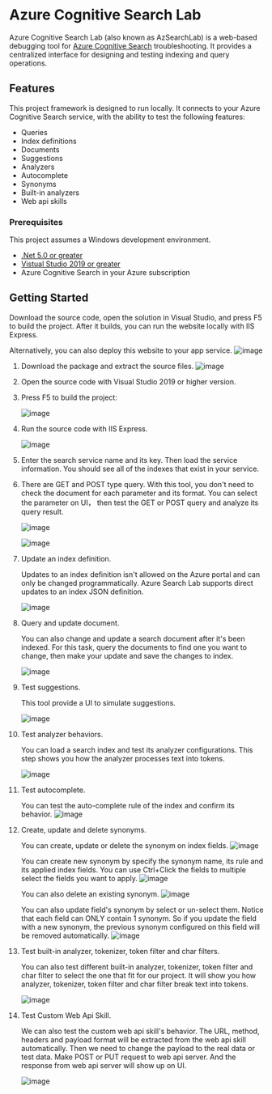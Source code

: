 # Azure Cognitive Search Lab

Azure Cognitive Search Lab (also known as AzSearchLab) is a web-based debugging tool for [Azure Cognitive Search](https://docs.microsoft.com/azure/search/search-what-is-azure-search) troubleshooting. It provides a centralized interface for designing and testing indexing and query operations. 

## Features

This project framework is designed to run locally. It connects to your Azure Cognitive Search service, with the ability to test the following features:

* Queries
* Index definitions
* Documents
* Suggestions 
* Analyzers
* Autocomplete 
* Synonyms 
* Built-in analyzers
* Web api skills

### Prerequisites

This project assumes a Windows development environment.

- [.Net 5.0 or greater](https://dotnet.microsoft.com/download/dotnet)
- [Vistual Studio 2019 or greater](https://visualstudio.microsoft.com/downloads/)
- Azure Cognitive Search in your Azure subscription

## Getting Started

Download the source code, open the solution in Visual Studio, and press F5 to build the project. After it builds, you can run the website locally with IIS Express. 

Alternatively, you can also deploy this website to your app service. 
  ![image](Image/Deploy-this-website.jpg)

1. Download the package and extract the source files. 
   ![image](Image/Download-the-package.jpg)

2. Open the source code with Visual Studio 2019 or higher version. 

3. Press F5 to build the project:
 
   ![image](Image/Press-F5-to-build.jpg)

4. Run the source code with IIS Express. 

   ![image](Image/Run-the-source-code.jpg)

5. Enter the search service name and its key. Then load the service information. You should see all of the indexes that exist in your service.

6. There are GET and POST type query. With this tool, you don't need to check the document for each parameter and its format. You can select the parameter on UI， then test the GET or POST query and analyze its query result.

   ![image](Image/Test-the-query-parameter.jpg)

   ![image](Image/Query-result.jpg)

7. Update an index definition.

   Updates to an index definition isn't allowed on the Azure portal and can only be changed programmatically. Azure Search Lab supports direct updates to an index JSON definition.

   ![image](Image/Update-index-definition.jpg)

8. Query and update document.

   You can also change and update a search document after it's been indexed. For this task, query the documents to find one you want to change, then make your update and save the changes to index.
   
   ![image](Image/Query-and-update-document.jpg)

9. Test suggestions.

   This tool provide a UI to simulate suggestions.
   
   ![image](Image/Test-suggestion.jpg)

10. Test analyzer behaviors.

    You can load a search index and test its analyzer configurations. This step shows you how the analyzer processes text into tokens.
    
    ![image](Image/Test-analyzer-behavior.jpg)

11. Test autocomplete.

    You can test the auto-complete rule of the index and confirm its behavior.
   ![image](Image/Test-autocomplete-feature.jpg)

12. Create, update and delete synonyms.

    You can create, update or delete the synonym on index fields.
    ![image](Image/Create-update-and-delete-synonyms.jpg)

    You can create new synonym by specify the synonym name, its rule and its applied index fields. You can use Ctrl+Click the fields to multiple select the fields you want to apply.
    ![image](Image/We-can-create-new-synonym.jpg)

    You can also delete an existing synonym.
    ![image](Image/We-can-also-delete-an-existing-synonym.jpg)

    You can also update field's synonym by select or un-select them. Notice that each field can ONLY contain 1 synonym. So if you update the field with a new synonym, the previous synonym configured on this field will be removed automatically.
    ![image](Image/We-can-also-update-field.jpg)

13. Test built-in analyzer, tokenizer, token filter and char filters.

    You can also test different built-in analyzer, tokenizer, token filter and char filter to select the one that fit for our project. It will show you how analyzer, tokenizer, token filter and char filter break text into tokens.
    
    ![image](Image/Test-built-in-analyzer.jpg)
  

14. Test Custom Web Api Skill.

    We can also test the custom web api skill's behavior. The URL, method, headers and payload format will be extracted from the web api skill automatically. Then we need to change the payload to the real data or test data. Make POST or PUT request to web api server. And the response from web api server will show up on UI.
    
    ![image](Image/Test-custom-web-api.jpg)

